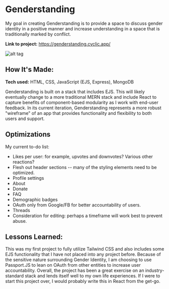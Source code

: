 # Genderstanding
My goal in creating Genderstanding is to provide a space to discuss gender identity in a positive manner and increase understanding in a space that is traditionally marked by conflict.

**Link to project:** https://genderstanding.cyclic.app/

![alt tag](https://www.jsalaski.com/genderstanding-logo-resize.webp)

## How It's Made:

**Tech used:** HTML, CSS, JavaScript (EJS, Express), MongoDB

Genderstanding is built on a stack that includes EJS. This will likely eventually change to a more traditional MERN stack and include React to capture benefits of component-based modularity as I work with end-user feedback. In its current iteration, Genderstanding represents a more robust "wireframe" of an app that provides functionality and flexibility to both users and support.

## Optimizations

My current to-do list:
- Likes per user: for example, upvotes and downvotes? Various other reactions?
- Flesh out header sections -- many of the styling elements need to be optimized.
-   Profile settings
-   About
-   Donate
-   FAQ
-   Demographic badges
- OAuth only from Google/FB for better accountability of users.
- Threads
- Consideration for editing: perhaps a timeframe will work best to prevent abuse.

## Lessons Learned:

This was my first project to fully utilize Tailwind CSS and also includes some EJS functionality that I have not placed into any project before. Because of the sensitive nature surrounding Gender Identity, I am choosing to use Passport.JS to lean on OAuth from other entities to increase user accountability. Overall, the project has been a great exercise on an industry-standard stack and lends itself well to my own life experiences. If I were to start this project over, I would probably write this in React from the get-go.
